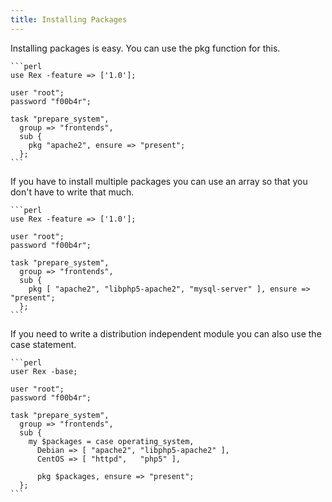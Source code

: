 ```yaml
---
title: Installing Packages
---
```


Installing packages is easy. You can use the pkg function for this.

    ```perl
    use Rex -feature => ['1.0'];
    
    user "root";
    password "f00b4r";
    
    task "prepare_system",
      group => "frontends",
      sub {
        pkg "apache2", ensure => "present";
      };
    ```

If you have to install multiple packages you can use an array so that you don't have to write that much.

    ```perl
    use Rex -feature => ['1.0'];
    
    user "root";
    password "f00b4r";
    
    task "prepare_system",
      group => "frontends",
      sub {
        pkg [ "apache2", "libphp5-apache2", "mysql-server" ], ensure => "present";
      };
    ```

If you need to write a distribution independent module you can also use the case statement.

    ```perl
    user Rex -base;
    
    user "root";
    password "f00b4r";
    
    task "prepare_system",
      group => "frontends",
      sub {
        my $packages = case operating_system,
          Debian => [ "apache2", "libphp5-apache2" ],
          CentOS => [ "httpd",   "php5" ],
    
          pkg $packages, ensure => "present";
      };
    ```
